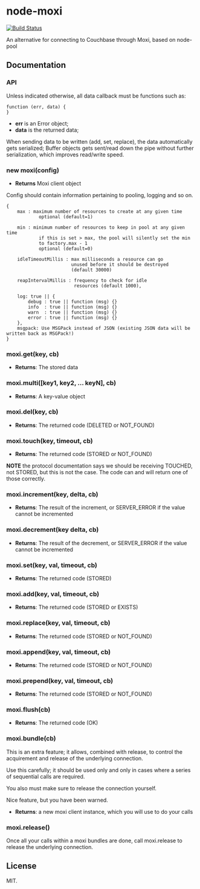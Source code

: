 node-moxi
=========
[![Build Status](https://secure.travis-ci.org/stelcheck/node-moxi.png)](http://travis-ci.org/stelcheck/node-moxi)

An alternative for connecting to Couchbase through Moxi, based on node-pool

Documentation
--------------

### API

Unless indicated otherwise, all data callback must be functions such as:

```
function (err, data) {
}
```

* **err**  is an Error object;
* **data** is the returned data;

When sending data to be written (add, set, replace), the data
automatically gets serialized; Buffer objects gets sent/read down the pipe
without further serialization, which improves read/write speed.

### new moxi(config)

* **Returns** Moxi client object

Config should contain information pertaining to pooling, logging and so on.

```
{
    max : maximum number of resources to create at any given time
            optional (default=1)

    min : minimum number of resources to keep in pool at any given time
            if this is set > max, the pool will silently set the min
            to factory.max - 1
            optional (default=0)

    idleTimeoutMillis : max milliseconds a resource can go
                        unused before it should be destroyed
                        (default 30000)

    reapIntervalMillis : frequency to check for idle
                         resources (default 1000),

    log: true || {
        debug : true || function (msg) {}
        info  : true || function (msg) {}
        warn  : true || function (msg) {}
        error : true || function (msg) {}
    },
    msgpack: Use MSGPack instead of JSON (existing JSON data will be written back as MSGPack!)
}
```
### moxi.get(key, cb)

* **Returns**: The stored data

### moxi.multi([key1, key2, ... keyN], cb)

* **Returns**: A key-value object

### moxi.del(key, cb)

* **Returns**: The returned code (DELETED or NOT_FOUND)

### moxi.touch(key, timeout, cb)

* **Returns**: The returned code (STORED or NOT_FOUND)

**NOTE** the protocol documentation says we should be
receiving TOUCHED, not STORED, but this is not the case.
The code can and will return one of those correctly.

### moxi.increment(key, delta, cb)

* **Returns**: The result of the increment, or SERVER_ERROR if the value cannot be incremented

### moxi.decrement(key delta, cb)

* **Returns**: The result of the decrement, or SERVER_ERROR if the value cannot be incremented

### moxi.set(key, val, timeout, cb)

* **Returns**: The returned code (STORED)

### moxi.add(key, val, timeout, cb)

* **Returns**: The returned code (STORED or EXISTS)

### moxi.replace(key, val, timeout, cb)

* **Returns**: The returned code (STORED or NOT_FOUND)

### moxi.append(key, val, timeout, cb)

* **Returns**: The returned code (STORED or NOT_FOUND)

### moxi.prepend(key, val, timeout, cb)

* **Returns**: The returned code (STORED or NOT_FOUND)

### moxi.flush(cb)

* **Returns**: The returned code (OK)

### moxi.bundle(cb)

This is an extra feature; it allows, combined with release, to control the acquirement
and release of the underlying connection.

Use this carefully; it should be used only and only in cases where a series of
sequential calls are required.

You also must make sure to release the connection yourself.

Nice feature, but you have been warned.

* **Returns**: a new moxi client instance, which you will use to do your calls

### moxi.release()

Once all your calls within a moxi bundles are done, call moxi.release to release the underlying connection.

License
--------

MIT.
